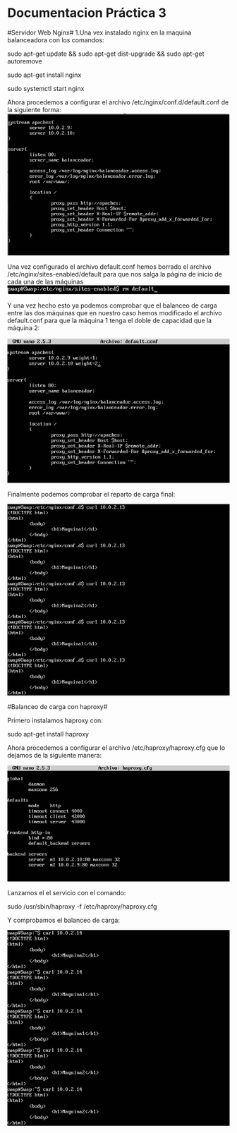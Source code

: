 # Documentacion Práctica 3 #

#Servidor Web Nginx#
1.Una vex instalado nginx en la maquina balanceadora con los comandos:

sudo apt-get update && sudo apt-get dist-upgrade && sudo apt-get
autoremove

sudo apt-get install nginx

sudo systemctl start nginx

Ahora procedemos a configurar el archivo /etc/nginx/conf.d/default.conf de la siguiente forma:
![Practica3](/Practica3/ConfiguracionNginx.png)

Una vez configurado el archivo default.conf hemos borrado el archivo /etc/nginx/sites-enabled/default para que nos salga la página de inicio de cada una de las máquinas
![Practica3](/Practica3/RmDefault.png)

Y una vez hecho esto ya podemos comprobar que el balanceo de carga entre las dos máquinas que en nuestro caso hemos modificado el archivo default.conf para que la máquina 1 tenga el doble de capacidad que la máquina 2:

![Practica3](/Practica3/ConfiguracionDefaultFinal.png)

Finalmente podemos comprobar el reparto de carga final:

![Practica3](/Practica3/FuncionaminetoFinal.png)

#Balanceo de carga con haproxy#

Primero instalamos haproxy con:

sudo apt-get install haproxy

Ahora procedemos a configurar el archivo /etc/haproxy/haproxy.cfg que lo dejamos de la siguiente manera:

![Practica3](/Practica3/ConfiguracionHaproxy.png)


Lanzamos el el servicio con el comando:

sudo /usr/sbin/haproxy -f /etc/haproxy/haproxy.cfg

Y comprobamos el balanceo de carga:

![Practica3](/Practica3/RepartoHaproxy.png)
